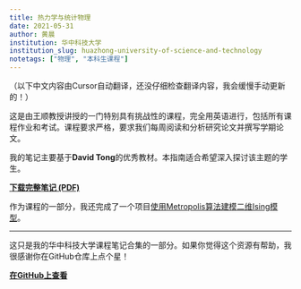 ```yaml
---
title: 热力学与统计物理
date: 2021-05-31
author: 黄晨
institution: 华中科技大学
institution_slug: huazhong-university-of-science-and-technology
notetags: ["物理", "本科生课程"]
---
```


（以下中文内容由Cursor自动翻译，还没仔细检查翻译内容，我会缓慢手动更新的！）

这是由王顺教授讲授的一门特别具有挑战性的课程，完全用英语进行，包括所有课程作业和考试。课程要求严格，要求我们每周阅读和分析研究论文并撰写学期论文。

我的笔记主要基于**David Tong**的优秀教材。本指南适合希望深入探讨该主题的学生。

[**下载完整笔记 (PDF)**](/notes/thermodynamics-and-statistical-physics/pdf/statistical-physics.pdf)

作为课程的一部分，我还完成了一个项目[使用Metropolis算法建模二维Ising模型](https://chenx820.github.io/blog/ferromagnetism-in-the-ising-model-using-the-metropolis-algorithm)。

---

这只是我的华中科技大学课程笔记合集的一部分。如果你觉得这个资源有帮助，我很感谢你在GitHub仓库上点个星！

[**在GitHub上查看**](https://github.com/chenx820/HUST-course-notes)
